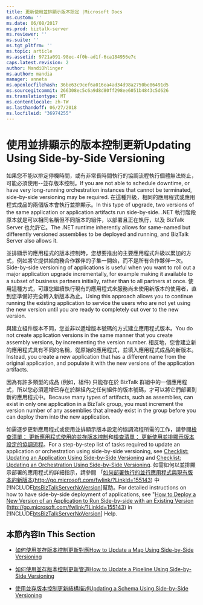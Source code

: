 ```yaml
---
title: 更新使用並排顯示版本設定 |Microsoft Docs
ms.custom: ''
ms.date: 06/08/2017
ms.prod: biztalk-server
ms.reviewer: ''
ms.suite: ''
ms.tgt_pltfrm: ''
ms.topic: article
ms.assetid: 9721a091-98ec-4f0b-ad1f-6ca184956e7c
caps.latest.revision: 2
author: MandiOhlinger
ms.author: mandia
manager: anneta
ms.openlocfilehash: 36be63c9cef6a016ea4ad34d98a2750be86491d5
ms.sourcegitcommit: 266308ec5c6a9d8d80ff298ee6051b4843c5d626
ms.translationtype: MT
ms.contentlocale: zh-TW
ms.lasthandoff: 06/27/2018
ms.locfileid: "36974255"
---
```

# <a name="updating-using-side-by-side-versioning"></a><span data-ttu-id="72fa0-102">使用並排顯示的版本控制更新</span><span class="sxs-lookup"><span data-stu-id="72fa0-102">Updating Using Side-by-Side Versioning</span></span>
<span data-ttu-id="72fa0-103">如果您不能以排定停機時間，或有非常長時間執行的協調流程執行個體無法終止，可能必須使用--並存版本控制。</span><span class="sxs-lookup"><span data-stu-id="72fa0-103">If you are not able to schedule downtime, or have very long-running orchestration instances that cannot be terminated, side-by-side versioning may be required.</span></span> <span data-ttu-id="72fa0-104">在這種升級，相同的應用程式或應用程式成品的兩個版本會執行並排顯示。</span><span class="sxs-lookup"><span data-stu-id="72fa0-104">In this type of upgrade, two versions of the same application or application artifacts run side-by-side.</span></span> <span data-ttu-id="72fa0-105">.NET 執行階段原本就是可以相同名稱但不同版本的組件，以部署且正在執行，以及 BizTalk Server 也允許它。</span><span class="sxs-lookup"><span data-stu-id="72fa0-105">The .NET runtime inherently allows for same-named but differently versioned assemblies to be deployed and running, and BizTalk Server also allows it.</span></span>  
  
 <span data-ttu-id="72fa0-106">並排顯示的應用程式的版本控制時，您想要推出的主要應用程式升級以累加的方式，例如將它提供給商務合作夥伴的子集一開始，而不是所有合作夥伴一次。</span><span class="sxs-lookup"><span data-stu-id="72fa0-106">Side-by-side versioning of applications is useful when you want to roll out a major application upgrade incrementally, for example making it available to a subset of business partners initially, rather than to all partners at once.</span></span> <span data-ttu-id="72fa0-107">使用這種方式，可讓您繼續執行現有的應用程式來服務尚未使用新版本的使用者，直到您準備好完全轉入新版本為止。</span><span class="sxs-lookup"><span data-stu-id="72fa0-107">Using this approach allows you to continue running the existing application to service the users who are not yet using the new version until you are ready to completely cut over to the new version.</span></span>  
  
 <span data-ttu-id="72fa0-108">與建立組件版本不同，您並非以遞增版本號碼的方式建立應用程式版本。</span><span class="sxs-lookup"><span data-stu-id="72fa0-108">You do not create application versions in the same manner that you create assembly versions, by incrementing the version number.</span></span> <span data-ttu-id="72fa0-109">相反地，您會建立新的應用程式具有不同的名稱，從原始的應用程式，並填入應用程式成品的新版本。</span><span class="sxs-lookup"><span data-stu-id="72fa0-109">Instead, you create a new application that has a different name from the original application, and populate it with the new versions of the application artifacts.</span></span>  
  
 <span data-ttu-id="72fa0-110">因為有許多類型的成品 (例如，組件) 只能存在於 BizTalk 群組中的一個應用程式，所以您必須遞增已存在於群組內之任何組件的版本號碼，才可以將它們部署到新的應用程式中。</span><span class="sxs-lookup"><span data-stu-id="72fa0-110">Because many types of artifacts, such as assemblies, can exist in only one application in a BizTalk group, you must increment the version number of any assemblies that already exist in the group before you can deploy them into the new application.</span></span>  
  
 <span data-ttu-id="72fa0-111">如需逐步更新應用程式或使用並排顯示版本設定的協調流程所需的工作，請參閱[檢查清單： 更新應用程式使用的並存版本控制](../technical-guides/checklist-updating-an-application-using-side-by-side-versioning.md)和[檢查清單： 更新使用並排顯示版本設定的協調流程](../technical-guides/checklist-updating-an-orchestration-using-side-by-side-versioning.md)。</span><span class="sxs-lookup"><span data-stu-id="72fa0-111">For a step-by-step list of tasks required to update an application or orchestration using side-by-side versioning, see [Checklist: Updating an Application Using Side-by-Side Versioning](../technical-guides/checklist-updating-an-application-using-side-by-side-versioning.md) and [Checklist: Updating an Orchestration Using Side-by-Side Versioning](../technical-guides/checklist-updating-an-orchestration-using-side-by-side-versioning.md).</span></span> <span data-ttu-id="72fa0-112">如需如何以並排顯示部署的應用程式的詳細指示，請參閱 「[如何部署執行的並行應用程式與現有版本的新版本](http://go.microsoft.com/fwlink/?LinkId=155143)(<http://go.microsoft.com/fwlink/?LinkId=155143>) 中[!INCLUDE[btsBizTalkServerNoVersion](../includes/btsbiztalkservernoversion-md.md)]幫助。</span><span class="sxs-lookup"><span data-stu-id="72fa0-112">For detailed instructions on how to have side-by-side deployment of applications, see "[How to Deploy a New Version of an Application to Run Side-by-side with an Existing Version](http://go.microsoft.com/fwlink/?LinkId=155143) (<http://go.microsoft.com/fwlink/?LinkId=155143>) in [!INCLUDE[btsBizTalkServerNoVersion](../includes/btsbiztalkservernoversion-md.md)] Help.</span></span>  
  
## <a name="in-this-section"></a><span data-ttu-id="72fa0-113">本節內容</span><span class="sxs-lookup"><span data-stu-id="72fa0-113">In This Section</span></span>  
  
-   [<span data-ttu-id="72fa0-114">如何使用並存版本控制更新對應</span><span class="sxs-lookup"><span data-stu-id="72fa0-114">How to Update a Map Using Side-by-Side Versioning</span></span>](../technical-guides/how-to-update-a-map-using-side-by-side-versioning.md)  
  
-   [<span data-ttu-id="72fa0-115">如何使用並存版本控制更新管道</span><span class="sxs-lookup"><span data-stu-id="72fa0-115">How to Update a Pipeline Using Side-by-Side Versioning</span></span>](../technical-guides/how-to-update-a-pipeline-using-side-by-side-versioning.md)  
  
-   [<span data-ttu-id="72fa0-116">使用並存版本控制更新結構描述</span><span class="sxs-lookup"><span data-stu-id="72fa0-116">Updating a Schema Using Side-by-Side Versioning</span></span>](../technical-guides/updating-a-schema-using-side-by-side-versioning.md)